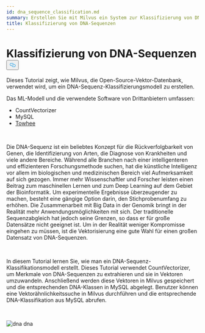```yaml
---
id: dna_sequence_classification.md
summary: Erstellen Sie mit Milvus ein System zur Klassifizierung von DNA-Sequenzen.
title: Klassifizierung von DNA-Sequenzen
---
```

<h1 id="DNA-Sequence-Classification" class="common-anchor-header">Klassifizierung von DNA-Sequenzen<button data-href="#DNA-Sequence-Classification" class="anchor-icon" translate="no">
      <svg translate="no"
        aria-hidden="true"
        focusable="false"
        height="20"
        version="1.1"
        viewBox="0 0 16 16"
        width="16"
      >
        <path
          fill="#0092E4"
          fill-rule="evenodd"
          d="M4 9h1v1H4c-1.5 0-3-1.69-3-3.5S2.55 3 4 3h4c1.45 0 3 1.69 3 3.5 0 1.41-.91 2.72-2 3.25V8.59c.58-.45 1-1.27 1-2.09C10 5.22 8.98 4 8 4H4c-.98 0-2 1.22-2 2.5S3 9 4 9zm9-3h-1v1h1c1 0 2 1.22 2 2.5S13.98 12 13 12H9c-.98 0-2-1.22-2-2.5 0-.83.42-1.64 1-2.09V6.25c-1.09.53-2 1.84-2 3.25C6 11.31 7.55 13 9 13h4c1.45 0 3-1.69 3-3.5S14.5 6 13 6z"
        ></path>
      </svg>
    </button></h1><p>Dieses Tutorial zeigt, wie Milvus, die Open-Source-Vektor-Datenbank, verwendet wird, um ein DNA-Sequenz-Klassifizierungsmodell zu erstellen.</p>
<p>Das ML-Modell und die verwendete Software von Drittanbietern umfassen:</p>
<ul>
<li>CountVectorizer</li>
<li>MySQL</li>
<li><a href="https://towhee.io/">Towhee</a></li>
</ul>
<p><br/></p>
<p>Die DNA-Sequenz ist ein beliebtes Konzept für die Rückverfolgbarkeit von Genen, die Identifizierung von Arten, die Diagnose von Krankheiten und viele andere Bereiche. Während alle Branchen nach einer intelligenteren und effizienteren Forschungsmethode suchen, hat die künstliche Intelligenz vor allem im biologischen und medizinischen Bereich viel Aufmerksamkeit auf sich gezogen. Immer mehr Wissenschaftler und Forscher leisten einen Beitrag zum maschinellen Lernen und zum Deep Learning auf dem Gebiet der Bioinformatik. Um experimentelle Ergebnisse überzeugender zu machen, besteht eine gängige Option darin, den Stichprobenumfang zu erhöhen. Die Zusammenarbeit mit Big Data in der Genomik bringt in der Realität mehr Anwendungsmöglichkeiten mit sich. Der traditionelle Sequenzabgleich hat jedoch seine Grenzen, so dass er für große Datensätze nicht geeignet ist. Um in der Realität weniger Kompromisse eingehen zu müssen, ist die Vektorisierung eine gute Wahl für einen großen Datensatz von DNA-Sequenzen.</p>
<p><br/></p>
<p>In diesem Tutorial lernen Sie, wie man ein DNA-Sequenz-Klassifikationsmodell erstellt. Dieses Tutorial verwendet CountVectorizer, um Merkmale von DNA-Sequenzen zu extrahieren und sie in Vektoren umzuwandeln. Anschließend werden diese Vektoren in Milvus gespeichert und die entsprechenden DNA-Klassen in MySQL abgelegt. Benutzer können eine Vektorähnlichkeitssuche in Milvus durchführen und die entsprechende DNA-Klassifikation aus MySQL abrufen.</p>
<p><br/></p>
<p>
  
   <span class="img-wrapper"> <img translate="no" src="/docs/v2.5.x/assets/dna.png" alt="dna" class="doc-image" id="dna" />
   </span> <span class="img-wrapper"> <span>dna</span> </span></p>
